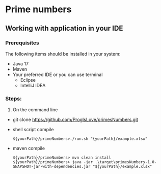 # Prime numbers

## Working with application in your IDE

### Prerequisites
The following items should be installed in your system:
* Java 17
* Maven
* Your preferred IDE or you can use terminal
  * Eclipse
  * IntelliJ IDEA
  
### Steps:
  
1) On the command line

* git clone https://github.com/ProgIsLove/primesNumbers.git
  
* shell script compile
  ```
  ${yourPath}/primeNumbers>./run.sh "{yourPath}/example.xlsx"
  ```
  
* maven compile
  ```
  ${yourPath}/primeNumbers> mvn clean install
  ${yourPath}/primeNumbers> java -jar .\target\primesNumbers-1.0-SNAPSHOT-jar-with-dependencies.jar "${yourPath}/example.xlsx" 
  ```
  
  
    
    
